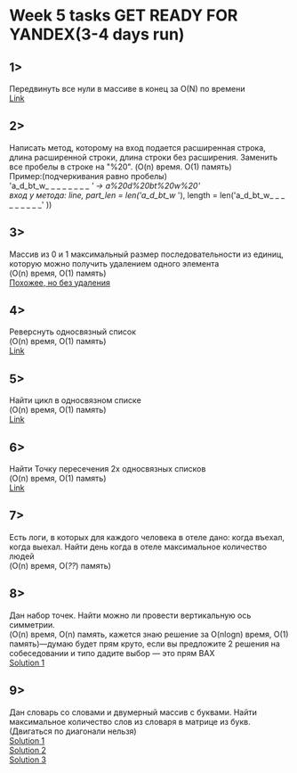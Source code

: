 ﻿# Week 5 tasks GET READY FOR YANDEX(3-4 days run)

## 1>
Передвинуть все нули в массиве в конец за O(N) по времени  
[Link](https://leetcode.com/problems/move-zeroes/description/)  

## 2>
Написать метод, которому на вход подается расширенная строка, длина расширенной строки, длина строки без расширения. Заменить все пробелы в строке на "%20". (O(n) время. O(1) память)  
Пример:(подчеркивания равно пробелы)  
'a_d_bt_w_ _ _ _ _ _ _ _ _' -> a%20d%20bt%20w%20'  
вход у метода: line, part_len = len('a_d_bt_w_ '), length = len('a_d_bt_w_ _ _ _ _ _ _ _ _' ))     

## 3>
Массив из 0 и 1 максимальный размер последовательности из единиц, которую можно получить удалением одного элемента   
(O(n) время, O(1) память)   
[Похожее, но без удаления](https://leetcode.com/problems/max-consecutive-ones/description/)  
  
## 4>  
Реверснуть односвязный список  
(O(n) время, O(1) память)  
[Link](https://leetcode.com/problems/reverse-linked-list/description/)
    
## 5>  
Найти цикл в односвязном списке  
(O(n) время, O(1) память)  
[Link](https://leetcode.com/problems/linked-list-cycle/description/)  
  
## 6>  
Найти Точку пересечения 2х односвязных списков  
(O(n) время, O(1) память)  
[Link](https://leetcode.com/problems/intersection-of-two-linked-lists/description/)  

## 7>  
Есть логи, в которых для каждого человека в отеле дано: когда въехал, когда выехал. Найти день когда в отеле максимальное количество людей  
(O(n) время, O(*??*) память)
  
## 8>  
Дан набор точек. Найти можно ли провести вертикальную ось симметрии.  
(O(n) время, O(n) память, кажется знаю решение за O(nlogn) время, O(1) память)—думаю будет прям круто, если вы предложите 2 решения на собеседовании и типо дадите выбор — это прям ВАХ  
[Solution 1](https://www.careercup.com/questionthread?id=711)  
  
## 9>  
Дан словарь со словами и двумерный массив с буквами. Найти максимальное количество слов из словаря в матрице из букв. (Двигаться по диагонали нельзя)  
[Solution 1](https://www.geeksforgeeks.org/search-a-word-in-a-2d-grid-of-characters/)  
[Solution 2](https://stackoverflow.com/questions/25298200/given-a-dictionary-and-a-list-of-letters-find-all-valid-words-that-can-be-built)  
[Solution 3](https://stackoverflow.com/questions/746082/how-to-find-list-of-possible-words-from-a-letter-matrix-boggle-solver?noredirect=1&lq=1)  

